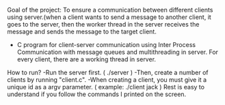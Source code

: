 Goal of the project: To ensure a communication between different clients using server.(when a client wants to send a message to another client,
it goes to the server, then the worker thread in the server receives the message and sends the message to the target client.

* C program for client-server communication using Inter Process Communication with message queues and multithreading in server.
For every client, there are a working thread in server.

How to run?
-Run the server first. ( ./server )
-Then, create a number of clients by running "client.c".
-When creating a client, you must give it a unique id as a argv parameter. ( example: ./client jack )
Rest is easy to understand if you follow the commands I printed on the screen.
